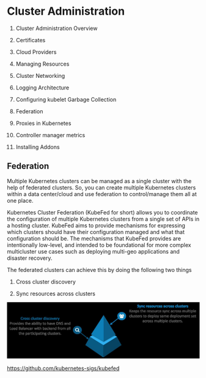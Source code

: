 # Cluster Administration

1. Cluster Administration Overview

2. Certificates

3. Cloud Providers

4. Managing Resources

5. Cluster Networking

6. Logging Architecture

7. Configuring kubelet Garbage Collection

8. Federation

9. Proxies in Kubernetes

10. Controller manager metrics

11. Installing Addons

## Federation

Multiple Kubernetes clusters can be managed as a single cluster with the help of federated clusters. So, you can create multiple Kubernetes clusters within a data center/cloud and use federation to control/manage them all at one place.

Kubernetes Cluster Federation (KubeFed for short) allows you to coordinate the configuration of multiple Kubernetes clusters from a single set of APIs in a hosting cluster. KubeFed aims to provide mechanisms for expressing which clusters should have their configuration managed and what that configuration should be. The mechanisms that KubeFed provides are intentionally low-level, and intended to be foundational for more complex multicluster use cases such as deploying multi-geo applications and disaster recovery.

The federated clusters can achieve this by doing the following two things

1. Cross cluster discovery

2. Sync resources across clusters

![image](../../../media/DevOps-Kubernetes-Cluster-Administration-image1.jpg)

https://github.com/kubernetes-sigs/kubefed
